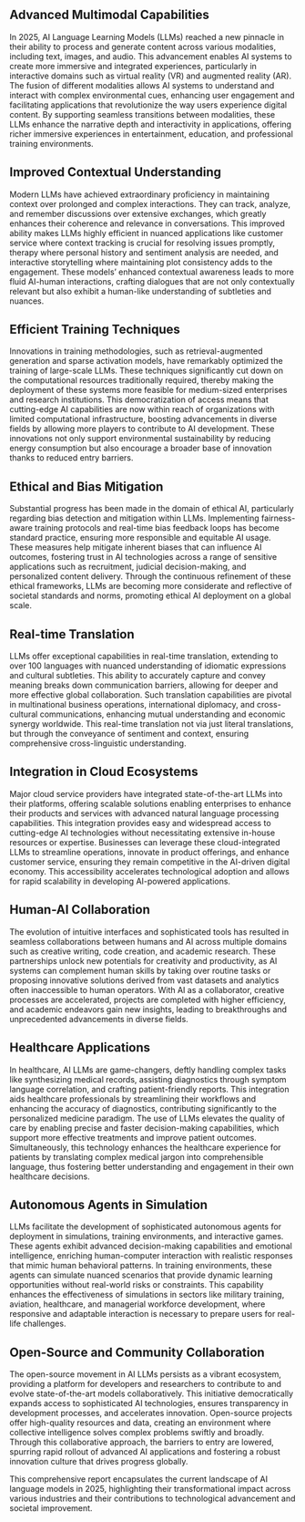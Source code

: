 ## Advanced Multimodal Capabilities

In 2025, AI Language Learning Models (LLMs) reached a new pinnacle in their ability to process and generate content across various modalities, including text, images, and audio. This advancement enables AI systems to create more immersive and integrated experiences, particularly in interactive domains such as virtual reality (VR) and augmented reality (AR). The fusion of different modalities allows AI systems to understand and interact with complex environmental cues, enhancing user engagement and facilitating applications that revolutionize the way users experience digital content. By supporting seamless transitions between modalities, these LLMs enhance the narrative depth and interactivity in applications, offering richer immersive experiences in entertainment, education, and professional training environments.

## Improved Contextual Understanding

Modern LLMs have achieved extraordinary proficiency in maintaining context over prolonged and complex interactions. They can track, analyze, and remember discussions over extensive exchanges, which greatly enhances their coherence and relevance in conversations. This improved ability makes LLMs highly efficient in nuanced applications like customer service where context tracking is crucial for resolving issues promptly, therapy where personal history and sentiment analysis are needed, and interactive storytelling where maintaining plot consistency adds to the engagement. These models’ enhanced contextual awareness leads to more fluid AI-human interactions, crafting dialogues that are not only contextually relevant but also exhibit a human-like understanding of subtleties and nuances.

## Efficient Training Techniques

Innovations in training methodologies, such as retrieval-augmented generation and sparse activation models, have remarkably optimized the training of large-scale LLMs. These techniques significantly cut down on the computational resources traditionally required, thereby making the deployment of these systems more feasible for medium-sized enterprises and research institutions. This democratization of access means that cutting-edge AI capabilities are now within reach of organizations with limited computational infrastructure, boosting advancements in diverse fields by allowing more players to contribute to AI development. These innovations not only support environmental sustainability by reducing energy consumption but also encourage a broader base of innovation thanks to reduced entry barriers.

## Ethical and Bias Mitigation

Substantial progress has been made in the domain of ethical AI, particularly regarding bias detection and mitigation within LLMs. Implementing fairness-aware training protocols and real-time bias feedback loops has become standard practice, ensuring more responsible and equitable AI usage. These measures help mitigate inherent biases that can influence AI outcomes, fostering trust in AI technologies across a range of sensitive applications such as recruitment, judicial decision-making, and personalized content delivery. Through the continuous refinement of these ethical frameworks, LLMs are becoming more considerate and reflective of societal standards and norms, promoting ethical AI deployment on a global scale.

## Real-time Translation

LLMs offer exceptional capabilities in real-time translation, extending to over 100 languages with nuanced understanding of idiomatic expressions and cultural subtleties. This ability to accurately capture and convey meaning breaks down communication barriers, allowing for deeper and more effective global collaboration. Such translation capabilities are pivotal in multinational business operations, international diplomacy, and cross-cultural communications, enhancing mutual understanding and economic synergy worldwide. This real-time translation not via just literal translations, but through the conveyance of sentiment and context, ensuring comprehensive cross-linguistic understanding.

## Integration in Cloud Ecosystems

Major cloud service providers have integrated state-of-the-art LLMs into their platforms, offering scalable solutions enabling enterprises to enhance their products and services with advanced natural language processing capabilities. This integration provides easy and widespread access to cutting-edge AI technologies without necessitating extensive in-house resources or expertise. Businesses can leverage these cloud-integrated LLMs to streamline operations, innovate in product offerings, and enhance customer service, ensuring they remain competitive in the AI-driven digital economy. This accessibility accelerates technological adoption and allows for rapid scalability in developing AI-powered applications.

## Human-AI Collaboration

The evolution of intuitive interfaces and sophisticated tools has resulted in seamless collaborations between humans and AI across multiple domains such as creative writing, code creation, and academic research. These partnerships unlock new potentials for creativity and productivity, as AI systems can complement human skills by taking over routine tasks or proposing innovative solutions derived from vast datasets and analytics often inaccessible to human operators. With AI as a collaborator, creative processes are accelerated, projects are completed with higher efficiency, and academic endeavors gain new insights, leading to breakthroughs and unprecedented advancements in diverse fields.

## Healthcare Applications

In healthcare, AI LLMs are game-changers, deftly handling complex tasks like synthesizing medical records, assisting diagnostics through symptom language correlation, and crafting patient-friendly reports. This integration aids healthcare professionals by streamlining their workflows and enhancing the accuracy of diagnostics, contributing significantly to the personalized medicine paradigm. The use of LLMs elevates the quality of care by enabling precise and faster decision-making capabilities, which support more effective treatments and improve patient outcomes. Simultaneously, this technology enhances the healthcare experience for patients by translating complex medical jargon into comprehensible language, thus fostering better understanding and engagement in their own healthcare decisions.

## Autonomous Agents in Simulation

LLMs facilitate the development of sophisticated autonomous agents for deployment in simulations, training environments, and interactive games. These agents exhibit advanced decision-making capabilities and emotional intelligence, enriching human-computer interaction with realistic responses that mimic human behavioral patterns. In training environments, these agents can simulate nuanced scenarios that provide dynamic learning opportunities without real-world risks or constraints. This capability enhances the effectiveness of simulations in sectors like military training, aviation, healthcare, and managerial workforce development, where responsive and adaptable interaction is necessary to prepare users for real-life challenges.

## Open-Source and Community Collaboration

The open-source movement in AI LLMs persists as a vibrant ecosystem, providing a platform for developers and researchers to contribute to and evolve state-of-the-art models collaboratively. This initiative democratically expands access to sophisticated AI technologies, ensures transparency in development processes, and accelerates innovation. Open-source projects offer high-quality resources and data, creating an environment where collective intelligence solves complex problems swiftly and broadly. Through this collaborative approach, the barriers to entry are lowered, spurring rapid rollout of advanced AI applications and fostering a robust innovation culture that drives progress globally.

This comprehensive report encapsulates the current landscape of AI language models in 2025, highlighting their transformational impact across various industries and their contributions to technological advancement and societal improvement.